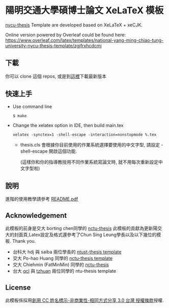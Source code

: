 # 陽明交通大學碩博士論文 XeLaTeX 模板

[nycu-thesis](https://github.com/indigo40123/NYCU-Thesis-Template)
Template are developed based on XeLaTeX + xeCJK.

Online version powered by Overleaf could be found here:
https://www.overleaf.com/latex/templates/national-yang-ming-chiao-tung-university-nycu-thesis-template/zgjfrxhcdcmj

## 下載
  你可以 clone 這個 repos, 或是到[這裡](https://github.com/indigo40123/NYCU-Thesis-Template)下載最新版本

## 快速上手
* Use command line

  ```
  $ make
  ```

* Change the xelatex option in IDE, then build main.tex

  ```
  xelatex -synctex=1 -shell-escape -interaction=nonstopmode %.tex
  ```
  * thesis.cls 會根據你目前使用的作業系統選擇要使用的中文字型, 請設定 -shell-escape 開啟這個功能.

    (這樣你和你的指導教授用不同作業系統寫論文時, 就不用每次重新設定中文字型啦)

## 說明
   進階的使用教學請參考 [README.pdf](https://github.com/indigo40123/NYCU-Thesis-Template/README.pdf)


## Acknowledgement
   此模板的前身是交大 borting chen同學的 [nctu-thesis](https://github.com/borting/nctu-thesis) 
   此模板的貢獻為更新陽交大的封面頁,Latex設定及格式還參考了Chun Sing Leung學長以及以下幾位的模板. Thank you.
   
* 台科大 hdj 與 saiba 兩位學長的 [ntust-thesis template](https://code.google.com/archive/p/ntust-thesis/downloads)
* 交大 Po-hao Huang 同學的 [nctu-thesis template](https://github.com/Po-haoHuang/nctu-thesis)
* 交大 Chiehmin (FatMinMin) 同學的 [nctu-thesis](https://github.com/chiehmin/nctu-thesis)
* 台大 [qcl](https://github.com/qcl/qcl-master-thesis) 與 [tzhuan](https://github.com/tzhuan/ntu-thesis) 兩位同學的 ntu-thesis template

## License
   此模板係採用[創用 CC 姓名標示-非商業性-相同方式分享 3.0 台灣 授權條款](https://creativecommons.org/licenses/by-nc-sa/3.0/tw/legalcode)授權.

